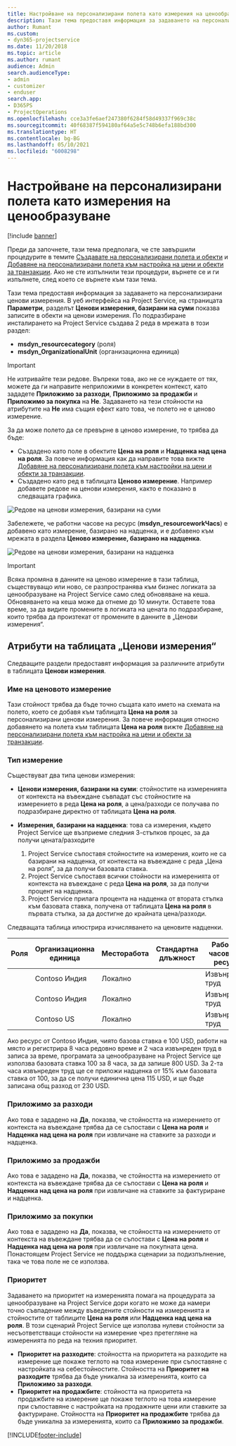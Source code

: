 ```yaml
---
title: Настройване на персонализирани полета като измерения на ценообразуване
description: Тази тема предоставя информация за задаването на персонализирани ценови измерения.
author: Rumant
ms.custom:
- dyn365-projectservice
ms.date: 11/20/2018
ms.topic: article
ms.author: rumant
audience: Admin
search.audienceType:
- admin
- customizer
- enduser
search.app:
- D365PS
- ProjectOperations
ms.openlocfilehash: cce3a3fe6aef247380f6284f58d49337f969c38c
ms.sourcegitcommit: 40f68387f594180af64a5e5c748b6efa188bd300
ms.translationtype: HT
ms.contentlocale: bg-BG
ms.lasthandoff: 05/10/2021
ms.locfileid: "6008298"
---
```

# <a name="setting-up-custom-fields-as-pricing-dimensions"></a>Настройване на персонализирани полета като измерения на ценообразуване 

[!include [banner](../includes/psa-now-project-operations.md)]

Преди да започнете, тази тема предполага, че сте завършили процедурите в темите [Създавате на персонализирани полета и обекти](create-custom-fields-entities.md) и [Добавяне на персонализирани полета към настройка на цени и обекти за транзакции](field-references.md). Ако не сте изпълнили тези процедури, върнете се и ги изпълнете, след което се върнете към тази тема. 

Тази тема предоставя информация за задаването на персонализирани ценови измерения. В уеб интерфейса на Project Service, на страницата **Параметри**, разделът **Ценови измерения, базирани на суми** показва записите в обекти на ценови измерения. По подразбиране инсталирането на Project Service създава 2 реда в мрежата в този раздел:

- **msdyn_resourcecategory** (роля)
- **msdyn_OrganizationalUnit** (организационна единица)

> [!IMPORTANT]
> Не изтривайте тези редове. Въпреки това, ако не се нуждаете от тях, можете да ги направите неприложими в конкретен контекст, като зададете **Приложимо за разходи**, **Приложимо за продажби** и **Приложимо за покупка** на **Не**. Задаването на тези стойности на атрибутите на **Не** има същия ефект като това, че полето не е ценово измерение.

За да може полето да се превърне в ценово измерение, то трябва да бъде:

- Създадено като поле в обектите **Цена на роля** и **Надценка над цена на роля**. За повече информация как да направите това вижте [Добавяне на персонализирани полета към настройки на цени и обекти за транзакции](field-references.md).
- Създадено като ред в таблицата **Ценово измерение**. Например добавете редове на ценови измерения, както е показано в следващата графика. 

![Редове на ценови измерения, базирани на суми](media/Amt-based-PD.png)

Забележете, че работни часове на ресурс (**msdyn_resourceworkЧасs**) е добавено като измерение, базирано на надценка, и е добавено към мрежата в раздела **Ценово измерение, базирано на надценка**.

![Редове на ценови измерения, базирани на надценка](media/Markup-based-PD.png)

> [!IMPORTANT]
> Всяка промяна в данните на ценово измерение в тази таблица, съществуващо или ново, се разпространява към бизнес логиката за ценообразуване на Project Service само след обновяване на кеша. Обновяването на кеша може да отнеме до 10 минути. Оставете това време, за да видите промените в логиката на цената по подразбиране, които трябва да произтекат от промените в данните в „Ценови измерения“.


## <a name="attributes-of-the-pricing-dimensions-table"></a>Атрибути на таблицата „Ценови измерения“
Следващите раздели предоставят информация за различните атрибути в таблицата **Ценови измерения**.

### <a name="pricing-dimension-name"></a>Име на ценовото измерение
Тази стойност трябва да бъде точно същата като името на схемата на полето, което се добавя към таблицата **Цена на роля** за персонализирани ценови измерения. За повече информация относно добавянето на полета към таблицата **Цена на роля** вижте [Добавяне на персонализирани полета към настройка на цени и обекти за транзакции](field-references.md).

### <a name="type-of-dimension"></a>Тип измерение
Съществуват два типа ценови измерения:
  
  - **Ценови измерения, базирани на суми**: стойностите на измеренията от контекста на въвеждане съвпадат със стойностите на измерението в реда **Цена на роля**, а цена/разходи се получава по подразбиране директно от таблицата **Цена на роля**.
  - **Измерения, базирани на надценка**: това са измерения, където Project Service ще възприеме следния 3-стъпков процес, за да получи цената/разходите
 
    1. Project Service съпоставя стойностите на измерения, които не са базирани на надценка, от контекста на въвеждане с реда „Цена на роля“, за да получи базовата ставка.
    2. Project Service съпоставя всички стойности на измеренията от контекста на въвеждане с реда **Цена на роля**, за да получи процент на надценка.
    3. Project Service прилага процента на надценка от втората стъпка към базовата ставка, получена от таблицата **Цена на роля** в първата стъпка, за да достигне до крайната цена/разходи.
   
   Следващата таблица илюстрира изчисляването на ценовите надценки.
  
| Роля        | Организационна единица    |Месторабота      |Стандартна длъжност      |Работни часове на ресурс      |  Надценка|
| ------------|-------------|-------------------|--------------------|-------------------------|--------:|
|             | Contoso Индия|Локално            |                    |Извънреден труд                 |15     |
|             | Contoso Индия|Локално             |                    |Извънреден труд                 |10     |
|             | Contoso US   |Локално             |                    |Извънреден труд                 |20     |


Ако ресурс от Contoso Индия, чиято базова ставка е 100 USD, работи на място и регистрира 8 часа редовно време и 2 часа извънреден труд в записа за време, програмата за ценообразуване на Project Service ще използва базовата ставка 100 за 8 часа, за да запише 800 USD. За 2-та часа извънреден труд ще се приложи надценка от 15% към базовата ставка от 100, за да се получи единична цена 115 USD, и ще бъде записана общ разход от 230 USD.

### <a name="applicable-to-cost"></a>Приложимо за разходи 
Ако това е зададено на **Да**, показва, че стойността на измерението от контекста на въвеждане трябва да се съпостави с **Цена на роля** и **Надценка над цена на роля** при извличане на ставките за разходи и надценка.

### <a name="applicable-to-sales"></a>Приложимо за продажби
Ако това е зададено на **Да**, показва, че стойността на измерението от контекста на въвеждане трябва да се съпостави с **Цена на роля** и **Надценка над цена на роля** при извличане на ставките за фактуриране и надценка.

### <a name="applicable-to-purchase"></a>Приложимо за покупки
Ако това е зададено на **Да**, показва, че стойността на измерението от контекста на въвеждане трябва да се съпостави с **Цена на роля** и **Надценка над цена на роля** при извличане на покупната цена. Понастоящем Project Service не поддържа сценарии за подизпълнение, така че това поле не се използва. 

### <a name="priority"></a>Приоритет
Задаването на приоритет на измеренията помага на процедурата за ценообразуване на Project Service дори когато не може да намери точно съвпадение между въведените стойности на измеренията и стойностите от таблиците **Цена на роля** или **Надценка над цена на роля**. В този сценарий Project Service ще използва нулеви стойности за несъответстващи стойности на измерение чрез претегляне на измеренията по реда на техния приоритет.

- **Приоритет на разходите**: стойността на приоритета на разходите на измерение ще покаже теглото на това измерение при съпоставяне с настройката на себестойностите. Стойността на **Приоритет на разходите** трябва да бъде уникална за измеренията, които са **Приложимо за разходи**.
- **Приоритет на продажбите**: стойността на приоритета на продажбите на измерение ще покаже теглото на това измерение при съпоставяне с настройката на продажните цени или ставките за фактуриране. Стойността на **Приоритет на продажбите** трябва да бъде уникална за измеренията, които са **Приложимо за продажби**.


[!INCLUDE[footer-include](../includes/footer-banner.md)]